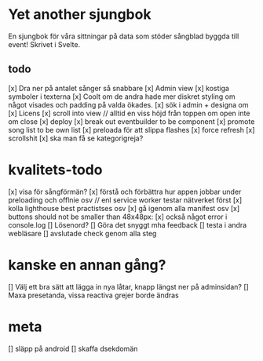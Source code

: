 # Yet another sjungbok

En sjungbok för våra sittningar på data som stöder sångblad byggda till event! Skrivet i Svelte.

## todo

[x] Dra ner på antalet sånger så snabbare
[x] Admin view
[x] kostiga symboler i texterna
[x] Coolt om de andra hade mer diskret styling om något visades och padding på valda ökades.
[x] sök i admin + designa om
[x] Licens
[x] scroll into view // alltid en viss höjd från toppen om open inte om close
[x] deploy
[x] break out eventbuilder to be component
[x] promote song list to be own list
[x] preloada för att slippa flashes
[x] force refresh
[x] scrollshit
[x] ska man få se kategorigreja?

# kvalitets-todo

[x] visa för sångförmän?
[x] förstå och förbättra hur appen jobbar under preloading och offlnie osv // enl service worker testar nätverket först
[x] kolla lighthouse best practistses osv
[x] gå igenom alla manifest osv
[x] buttons should not be smaller than 48x48px:
[x] också något error i console.log
[] Lösenord?
[] Göra det snyggt mha feedback
[] testa i andra webläsare
[] avslutade check genom alla steg

# kanske en annan gång?

[] Välj ett bra sätt att lägga in nya låtar, knapp längst ner på adminsidan?
[] Maxa presetanda, vissa reactiva grejer borde ändras

# meta

[] släpp på android
[] skaffa dsekdomän
